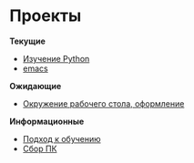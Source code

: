 # Проекты

__Текущие__
- [Изучение Python](learn-python.md)
- [emacs](emacs.md)

__Ожидающие__
- [Окружение рабочего стола, оформление](work-place.md)

__Информационные__
- [Подход к обучению](learn.md)
- [Сбор ПК](new-pc.md)
